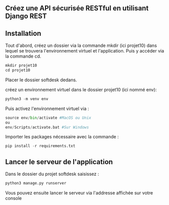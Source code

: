 Créez une API sécurisée RESTful en utilisant Django REST
----------------------------------------------------------------------------------------------

## Installation

Tout d'abord, créez un dossier via la commande mkdir (ici projet10) dans lequel se trouvera l'environnement virtuel et l'application. Puis y accéder via la commande cd.

```python
mkdir projet10
cd projet10
```
Placer le dossier softdesk dedans.

créez un environnement virtuel dans le dossier projet10 (ici nommé env):
```python
python3 -m venv env
```
Puis activez l'environnement virtuel via :

```python
source env/bin/activate #MacOS ou Unix
ou
env/Scripts/activate.bat #Sur Windows
```

Importer les packages nécessaire avec la commande :

```python 
pip install -r requirements.txt
``` 

## Lancer le serveur de l'application
Dans le dossier du projet softdesk saisissez : 

```python
python3 manage.py runserver
```

Vous pouvez ensuite lancer le serveur via l'addresse affichée sur votre console 

